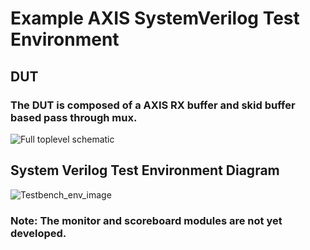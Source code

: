 # Example AXIS SystemVerilog Test Environment

## DUT

### The DUT is composed of a AXIS RX buffer and skid buffer based pass through mux. 

![Full toplevel schematic](https://github.com/ZenoRobotics/AXIS_SystemVerilog/assets/66540961/a841358e-bb4a-468c-b6ff-d8c28c52cd36)


## System Verilog Test Environment Diagram

![Testbench_env_image](https://github.com/ZenoRobotics/AXIS_SystemVerilog/assets/66540961/abaf34be-4f20-4a5b-a5f7-663af15cc2b2)


### Note: The monitor and scoreboard modules are not yet developed.  
